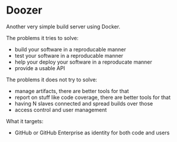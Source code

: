 # Doozer

Another very simple build server using Docker.

The problems it tries to solve:

* build your software in a reproducable manner
* test your software in a reproducable manner
* help your deploy your software in a reproducate manner
* provide a usable API

The problems it does not try to solve:

* manage artifacts, there are better tools for that
* report on stuff like code coverage, there are better tools for that
* having N slaves connected and spread builds over those
* access control and user management

What it targets:

* GitHub or GitHub Enterprise as identity for both code and users

